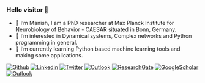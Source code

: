 ### Hello visitor 👋
- 🔭 I’m Manish, I am a PhD researcher at Max Planck Institute for Neurobiology of Behavior - CAESAR situated in Bonn, Germany.
- 👀 I’m interested in Dynamical systems, Complex networks and Python programming in general.
- 🌱 I’m currently learning Python based machine learning tools and making some applications.


<!--
**maneesh51/maneesh51** is a ✨ _special_ ✨ repository because its `README.md` (this file) appears on your GitHub profile.

Here are some ideas to get you started:

<!-- Your badges
You can use the website to generate badges: https://shields.io/
-->

<!-- [![Github](https://img.shields.io/badge/-Github-000?style=flat&logo=Github&logoColor=white)](https://github.com/maneesh51) -->
[![Github](https://img.shields.io/badge/-Github-000?style=flat&logo=Github&logoColor=white)](https://github.com/maneesh51)
[![Linkedin](https://img.shields.io/badge/-LinkedIn-blue?style=flat&logo=Linkedin&logoColor=white)](https://www.linkedin.com/in/manishyadav51/)
[![Twitter](https://img.shields.io/twitter/url?style=social&url=https://twitter.com/KristinaUlicna)](https://twitter.com/manish_yadav4)
[![Outlook](https://img.shields.io/badge/-Outlook-0078D4?style=flat&logo=Microsoft-Outlook&logoColor=white)](mailto:manish.yadav83@outlook.com)
[![ResearchGate](https://img.shields.io/badge/-ResearchGate-green?style=flat&logo=ResearchGate&logoColor=white)](https://www.researchgate.net/profile/Manish-Yadav-16)
[![GoogleScholar](https://img.shields.io/badge/-Google%20Scholar-9cf?style=flat&logo=Google&logoColor=white)](https://scholar.google.com/citations?hl=en&user=X6MgHskAAAAJ)
[![Outlook](https://img.shields.io/badge/Resume-2022-Green)](https://maneesh51.github.io/resume/)
